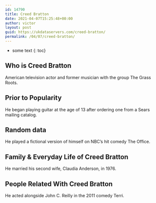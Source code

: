 ```yaml
---
id: 14790
title: Creed Bratton
date: 2021-04-07T15:25:48+00:00
author: victor
layout: post
guid: https://ukdataservers.com/creed-bratton/
permalink: /04/07/creed-bratton/
---
```


* some text
{: toc}


## Who is Creed Bratton



American television actor and former musician with the group The Grass Roots.

                
                
                
## Prior to Popularity



He began playing guitar at the age of 13 after ordering one from a Sears mailing catalog.

                
                
                
## Random data



He played a fictional version of himself on NBC&#8217;s hit comedy The Office.

                
                
                
## Family & Everyday Life of Creed Bratton



He married his second wife, Claudia Anderson, in 1976.

                
                
                
## People Related With Creed Bratton



He acted alongside John C. Reilly in the 2011 comedy Terri.

                
              
            
          
          
          
